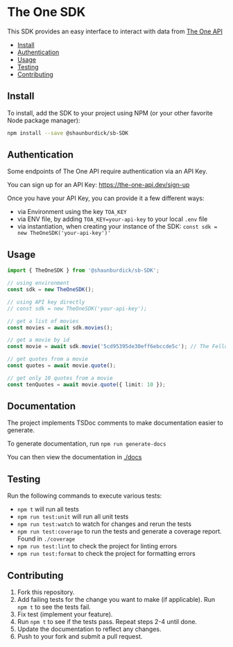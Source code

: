# The One SDK

This SDK provides an easy interface to interact with data from [The One API](https://the-one-api.dev/)

-   [Install](#install)
-   [Authentication](#authentication)
-   [Usage](#usage)
-   [Testing](#testing)
-   [Contributing](#contributing)

## Install

To install, add the SDK to your project using NPM (or your other favorite Node package manager):

```bash
npm install --save @shaunburdick/sb-SDK
```

## Authentication

Some endpoints of The One API require authentication via an API Key.

You can sign up for an API Key: https://the-one-api.dev/sign-up

Once you have your API Key, you can provide it a few different ways:

-   via Environment using the key `TOA_KEY`
-   via ENV file, by adding `TOA_KEY=your-api-key` to your local `.env` file
-   via instantiation, when creating your instance of the SDK: `const sdk = new TheOneSDK('your-api-key')'`

## Usage

```ts
import { TheOneSDK } from '@shaunburdick/sb-SDK';

// using environment
const sdk = new TheOneSDK();

// using API key directly
// const sdk = new TheOneSDK('your-api-key');

// get a list of movies
const movies = await sdk.movies();

// get a movie by id
const movie = await sdk.movie('5cd95395de30eff6ebccde5c'); // The Fellowship of the Ring

// get quotes from a movie
const quotes = await movie.quote();

// get only 10 quotes from a movie
const tenQuotes = await movie.quote({ limit: 10 });
```

## Documentation

The project implements TSDoc comments to make documentation easier to generate.

To generate documentation, run `npm run generate-docs`

You can then view the documentation in [./docs](./docs/index.html)

## Testing

Run the following commands to execute various tests:

-   `npm t` will run all tests
-   `npm run test:unit` will run all unit tests
-   `npm run test:watch` to watch for changes and rerun the tests
-   `npm run test:coverage` to run the tests and generate a coverage report. Found in `./coverage`
-   `npm run test:lint` to check the project for linting errors
-   `npm run test:format` to check the project for formatting errors

## Contributing

1. Fork this repository.
2. Add failing tests for the change you want to make (if applicable). Run `npm t` to see the tests fail.
3. Fix test (implement your feature).
4. Run `npm t` to see if the tests pass. Repeat steps 2-4 until done.
5. Update the documentation to reflect any changes.
6. Push to your fork and submit a pull request.
